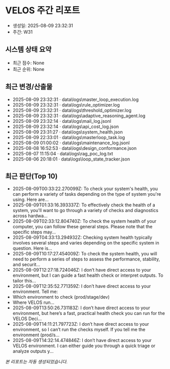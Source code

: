 # VELOS 주간 리포트
- 생성일: 2025-08-09 23:32:31
- 주간: W31

## 시스템 상태 요약
- 최근 점수: None
- 최근 순위: None

## 최근 변경/산출물
- 2025-08-09 23:32:31 · data\logs\master_loop_execution.log
- 2025-08-09 23:32:31 · data\logs\rule_optimizer.log
- 2025-08-09 23:32:31 · data\logs\threshold_optimizer.log
- 2025-08-09 23:32:31 · data\logs\adaptive_reasoning_agent.log
- 2025-08-09 23:32:14 · data\logs\mail_log.jsonl
- 2025-08-09 23:32:14 · data\logs\api_cost_log.json
- 2025-08-09 23:31:27 · data\logs\system_health.json
- 2025-08-09 22:33:01 · data\logs\masterloop_task.log
- 2025-08-09 01:00:02 · data\logs\maintenance_log.jsonl
- 2025-08-08 16:52:53 · data\logs\design_conformance.json
- 2025-08-07 11:15:04 · data\logs\rag_poc_log.txt
- 2025-08-06 20:18:01 · data\logs\loop_state_tracker.json

## 최근 판단(Top 10)
- 2025-08-09T00:33:22.270099Z: To check your system's health, you can perform a variety of tasks depending on the type of system you're using. Here are...
- 2025-08-09T01:33:16.393337Z: To effectively check the health of a system, you'll want to go through a variety of checks and diagnostics across hardwa...
- 2025-08-09T02:33:12.804740Z: To check the system health of your computer, you can follow these general steps. Please note that the specific steps may...
- 2025-08-09T04:33:13.294932Z: Checking system health typically involves several steps and varies depending on the specific system in question. Here is...
- 2025-08-09T10:17:27.454009Z: To check the system health, you will need to perform a series of steps to assess the performance, stability, and securit...
- 2025-08-09T12:27:18.724046Z: I don’t have direct access to your environment, but I can guide a fast health check or interpret outputs. To tailor this...
- 2025-08-09T12:35:52.771359Z: I don’t have direct access to your environment. Tell me:
- Which environment to check (prod/stage/dev)
- Where VELOS run...
- 2025-08-09T13:50:26.731183Z: I don’t have direct access to your environment, but here’s a fast, practical health check you can run for the VELOS Deci...
- 2025-08-09T14:11:21.797723Z: I don’t have direct access to your environment, so I can’t run the checks myself. If you tell me the environment (prod/s...
- 2025-08-09T14:32:14.474846Z: I don’t have direct access to your VELOS environment. I can either guide you through a quick triage or analyze outputs y...

_본 리포트는 자동 생성되었습니다._